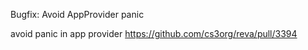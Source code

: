Bugfix: Avoid AppProvider panic

avoid panic in app provider
https://github.com/cs3org/reva/pull/3394
